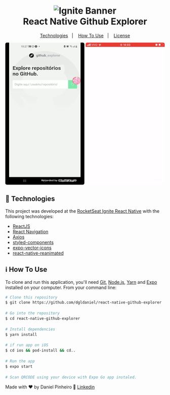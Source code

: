 <h1 align="center">
    <img alt="Ignite Banner" src="https://camo.githubusercontent.com/a0ffddf5b6c5b717e86ac3e6da671feb333654e6d2b57ed9ac183579774af4aa/68747470733a2f2f692e696d6775722e636f6d2f654356797878792e706e67" />
    <br>
    React Native Github Explorer
</h1>

<p align="center">
  <a href="#rocket-technologies">Technologies</a>&nbsp;&nbsp;&nbsp;|&nbsp;&nbsp;&nbsp;
  <a href="#information_source-how-to-use">How To Use</a>&nbsp;&nbsp;&nbsp;|&nbsp;&nbsp;&nbsp;
  <a href="#memo-license">License</a>
</p>

<p align="center">
  <img alt="App demo on Android" src="./assets/github-explorer-android.gif" width="250" style="border-radius: 5px" height="450">
  <img alt="App demo on iOS" src="./assets/github-explorer-ios.gif" width="250" style="border-radius: 5px" height="450">
</p>

## :rocket: Technologies

This project was developed at the [RocketSeat Ignite React Native](https://rocketseat.com.br) with the following technologies:

-  [ReactJS](https://reactjs.org/)
-  [React Navigation](https://reactnavigation.org/)
-  [Axios](https://github.com/axios/axios)
-  [styled-components](https://www.styled-components.com/)
-  [expo-vector-icons](https://github.com/expo/vector-icons)
-  [react-native-reanimated](https://github.com/software-mansion/react-native-reanimated)

## :information_source: How To Use

To clone and run this application, you'll need [Git](https://git-scm.com), [Node.js](https://nodejs.org/en/), [Yarn](https://yarnpkg.com/) and [Expo](https://docs.expo.dev/get-started/installation/) installed on your computer. From your command line:

```bash
# Clone this repository
$ git clone https://github.com/dgldaniel/react-native-github-explorer

# Go into the repository
$ cd react-native-github-explorer

# Install dependencies
$ yarn install

# if run app on iOS
$ cd ios && pod-install && cd..

# Run the app
$ expo start

# Scan QRCODE using your device with Expo Go app instaled.
```

Made with ♥ by Daniel Pinheiro :wave: [Linkedin](https://www.linkedin.com/in/daniel-pinheiro-25b875129/)

[nodejs]: https://nodejs.org/
[yarn]: https://yarnpkg.com/
[react native]: https://reactnative.dev/
[expo]: https://expo.dev/
